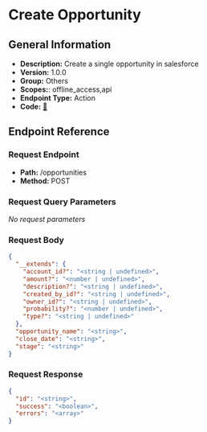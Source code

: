 # Create Opportunity

## General Information

- **Description:** Create a single opportunity in salesforce
- **Version:** 1.0.0
- **Group:** Others
- **Scopes:**: offline_access,api
- **Endpoint Type:** Action
- **Code:** [🔗](https://github.com/NangoHQ/integration-templates/tree/main/integrations/salesforce-sandbox/actions/create-opportunity.ts)

## Endpoint Reference

### Request Endpoint

- **Path:** /opportunities
- **Method:** POST

### Request Query Parameters

_No request parameters_

### Request Body

```json
{
  "__extends": {
    "account_id?": "<string | undefined>",
    "amount?": "<number | undefined>",
    "description?": "<string | undefined>",
    "created_by_id?": "<string | undefined>",
    "owner_id?": "<string | undefined>",
    "probability?": "<number | undefined>",
    "type?": "<string | undefined>"
  },
  "opportunity_name": "<string>",
  "close_date": "<string>",
  "stage": "<string>"
}
```

### Request Response

```json
{
  "id": "<string>",
  "success": "<boolean>",
  "errors": "<array>"
}
```
